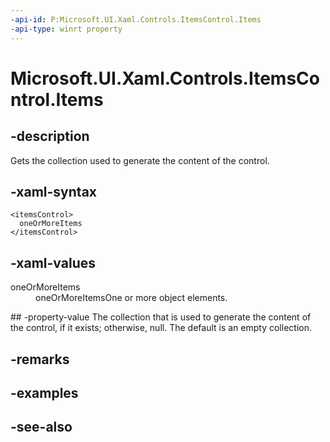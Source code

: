 ```yaml
---
-api-id: P:Microsoft.UI.Xaml.Controls.ItemsControl.Items
-api-type: winrt property
---
```


<!-- Property syntax
public Windows.UI.Xaml.Controls.ItemCollection Items { get; }
-->

# Microsoft.UI.Xaml.Controls.ItemsControl.Items

## -description
Gets the collection used to generate the content of the control.

## -xaml-syntax
```xaml
<itemsControl>
  oneOrMoreItems
</itemsControl>
```


## -xaml-values
<dl><dt>oneOrMoreItems</dt><dd>oneOrMoreItemsOne or more object elements.</dd>
</dl>
## -property-value
The collection that is used to generate the content of the control, if it exists; otherwise, null. The default is an empty collection.

## -remarks

## -examples

## -see-also
